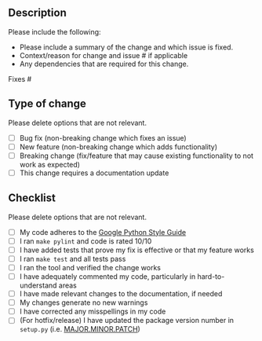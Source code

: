 ## Description

Please include the following:
- Please include a summary of the change and which issue is fixed. 
- Context/reason for change and issue # if applicable
- Any dependencies that are required for this change.

Fixes #<issue>

## Type of change

Please delete options that are not relevant.

- [ ] Bug fix (non-breaking change which fixes an issue)
- [ ] New feature (non-breaking change which adds functionality)
- [ ] Breaking change (fix/feature that may cause existing functionality to not work as expected)
- [ ] This change requires a documentation update

## Checklist

Please delete options that are not relevant.

- [ ] My code adheres to the [Google Python Style Guide](https://google.github.io/styleguide/pyguide.html)
- [ ] I ran `make pylint` and code is rated 10/10
- [ ] I have added tests that prove my fix is effective or that my feature works
- [ ] I ran `make test` and all tests pass
- [ ] I ran the tool and verified the change works
- [ ] I have adequately commented my code, particularly in hard-to-understand areas
- [ ] I have made relevant changes to the documentation, if needed
- [ ] My changes generate no new warnings
- [ ] I have corrected any misspellings in my code
- [ ] (For hotfix/release) I have updated the package version number in `setup.py` (i.e. [MAJOR.MINOR.PATCH](https://semver.org/))
